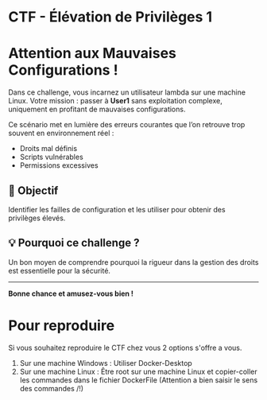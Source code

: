 # CTF - Élévation de Privilèges 1  
# Attention aux Mauvaises Configurations !

Dans ce challenge, vous incarnez un utilisateur lambda sur une machine Linux. Votre mission : passer à **User1** sans exploitation complexe, uniquement en profitant de mauvaises configurations.

Ce scénario met en lumière des erreurs courantes que l’on retrouve trop souvent en environnement réel :
- Droits mal définis
- Scripts vulnérables
- Permissions excessives

## 🔎 Objectif

Identifier les failles de configuration et les utiliser pour obtenir des privilèges élevés.

## 💡 Pourquoi ce challenge ?

Un bon moyen de comprendre pourquoi la rigueur dans la gestion des droits est essentielle pour la sécurité.

---

**Bonne chance et amusez-vous bien !**

# Pour reproduire 
Si vous souhaitez reproduire le CTF chez vous 2 options s'offre a vous.
1. Sur une machine Windows : Utiliser Docker-Desktop 
2. Sur une machine Linux : Être root sur une machine Linux et copier-coller les commandes dans le fichier DockerFile (Attention a bien saisir le sens des commandes /!\)
